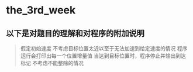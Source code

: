 # the_3rd_week
## 以下是对题目的理解和对程序的附加说明
> 假定初始速度
> 不考虑目标位置太近以至于无法加速到给定速度的情况
> 程序运行会打印出每一个位置增量值
> 当达到目标位置时，程序停止并输出到达标记
> 不考虑不能整除的情况
